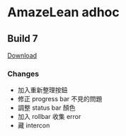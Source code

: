 # AmazeLean adhoc

## Build 7
[Download](itms-services://?action=download-manifest&url=https://kamigami.e39a562r.tw/public/amaze/7/manifest.plist)
### Changes
- 加入重新整理按鈕
- 修正 progress bar 不見的問題
- 調整 status bar 顏色
- 加入 rollbar 收集 error
- 藏 intercon

